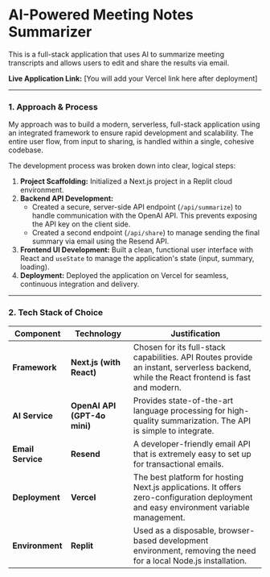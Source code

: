 # AI-Powered Meeting Notes Summarizer

This is a full-stack application that uses AI to summarize meeting transcripts and allows users to edit and share the results via email.

**Live Application Link:** [You will add your Vercel link here after deployment]

---

### 1. Approach & Process

My approach was to build a modern, serverless, full-stack application using an integrated framework to ensure rapid development and scalability. The entire user flow, from input to sharing, is handled within a single, cohesive codebase.

The development process was broken down into clear, logical steps:

1.  **Project Scaffolding:** Initialized a Next.js project in a Replit cloud environment.
2.  **Backend API Development:**
    *   Created a secure, server-side API endpoint (`/api/summarize`) to handle communication with the OpenAI API. This prevents exposing the API key on the client side.
    *   Created a second endpoint (`/api/share`) to manage sending the final summary via email using the Resend API.
3.  **Frontend UI Development:** Built a clean, functional user interface with React and `useState` to manage the application's state (input, summary, loading).
4.  **Deployment:** Deployed the application on Vercel for seamless, continuous integration and delivery.

---

### 2. Tech Stack of Choice

| Component      | Technology                                | Justification                                                                                                                              |
| -------------- | ----------------------------------------- | ------------------------------------------------------------------------------------------------------------------------------------------ |
| **Framework**  | **Next.js (with React)**                  | Chosen for its full-stack capabilities. API Routes provide an instant, serverless backend, while the React frontend is fast and modern.       |
| **AI Service** | **OpenAI API (GPT-4o mini)**              | Provides state-of-the-art language processing for high-quality summarization. The API is simple to integrate. |
| **Email Service** | **Resend**                               | A developer-friendly email API that is extremely easy to set up for transactional emails.                                |
| **Deployment** | **Vercel**                                | The best platform for hosting Next.js applications. It offers zero-configuration deployment and easy environment variable management. |
| **Environment** | **Replit**                                | Used as a disposable, browser-based development environment, removing the need for a local Node.js installation. |